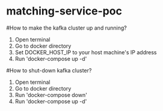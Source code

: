 # matching-service-poc

#How to make the kafka cluster up and running?

1. Open terminal
2. Go to docker directory
3. Set DOCKER_HOST_IP to your host machine's IP address
4. Run 'docker-compose up -d'

#How to shut-down kafka cluster?

1. Open terminal
2. Go to docker directory
3. Run 'docker-compose down'
4. Run 'docker-compose up -d'

